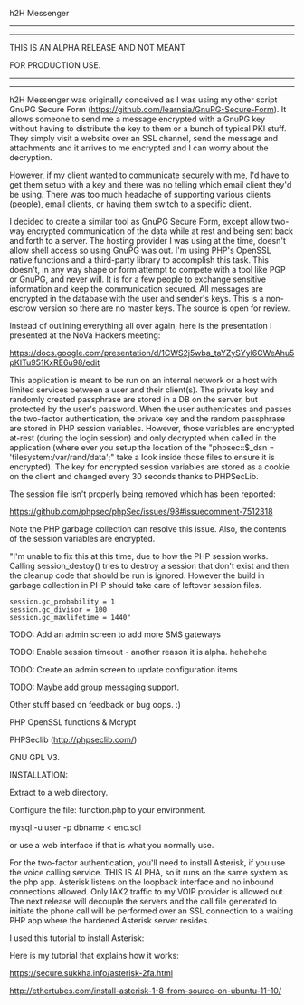 h2H Messenger

***************************************
***************************************

THIS IS AN ALPHA RELEASE AND NOT MEANT

FOR PRODUCTION USE.

***************************************
***************************************
h2H Messenger was originally conceived as I was using my other script GnuPG Secure Form (https://github.com/learnsia/GnuPG-Secure-Form).  It allows someone to send me a message encrypted with a GnuPG key without having to distribute the key to them or a bunch of typical PKI stuff.  They simply visit a website over an SSL channel, send the message and attachments and it arrives to me encrypted and I can worry about the decryption.

However, if my client wanted to communicate securely with me, I'd have to get them setup with a key and there was no telling which email client they'd be using.  There was too much headache of supporting various clients (people), email clients, or having them switch to a specific client.

I decided to create a similar tool as GnuPG Secure Form, except allow two-way encrypted communication of the data while at rest and being sent back and forth to a server.  The hosting provider I was using at the time, doesn't allow shell access so using GnuPG was out.  I'm using PHP's OpenSSL native functions and a third-party library to accomplish this task.  This doesn't, in any way shape or form attempt to compete with a tool like PGP or GnuPG, and never will.  It is for a few people to exchange sensitive information and keep the communication secured.  All messages are encrypted in the database with the user and sender's keys.  This is a non-escrow version so there are no master keys.  The source is open for review.

Instead of outlining everything all over again, here is the presentation I presented at the NoVa Hackers meeting:

https://docs.google.com/presentation/d/1CWS2j5wba_taYZySYyl6CWeAhu5pKITu951KxRE6u98/edit

This application is meant to be run on an internal network or a host with limited services between a user and their client(s).  The private key and randomly created passphrase are stored in a DB on the server, but protected by the user's password.  When the user authenticates and passes the two-factor authentication, the private key and the random passphrase are stored in PHP session variables.  However, those variables are encrypted at-rest (during the login session) and only decrypted when called in the application (where ever you setup the location of the "phpsec::$_dsn = 'filesystem:/var/rand/data';" take a look inside those files to ensure it is encrypted).  The key for encrypted session variables are stored as a cookie on the client and changed every 30 seconds thanks to PHPSecLib.

The session file isn't properly being removed which has been reported:

https://github.com/phpsec/phpSec/issues/98#issuecomment-7512318

Note the PHP garbage collection can resolve this issue.  Also, the contents of the session variables are encrypted.

"I'm unable to fix this at this time, due to how the PHP session works. Calling session_destoy() tries to destroy a session that don't exist and then the cleanup code that should be run is ignored. However the build in garbage collection in PHP should take care of leftover session files.

    session.gc_probability = 1
    session.gc_divisor = 100
    session.gc_maxlifetime = 1440"


TODO: Add an admin screen to add more SMS gateways

TODO: Enable session timeout - another reason it is alpha. hehehehe

TODO: Create an admin screen to update configuration items

TODO: Maybe add group messaging support.

Other stuff based on feedback or bug oops. :)

PHP OpenSSL functions & Mcrypt

PHPSeclib (http://phpseclib.com/)

GNU GPL V3.

INSTALLATION:

Extract to a web directory.

Configure the file:  function.php to your environment.

mysql -u user -p dbname < enc.sql

or use a web interface if that is what you normally use.

For the two-factor authentication, you'll need to install Asterisk, if you use the voice calling service.  THIS IS ALPHA, so it runs on the same system as the php app.  Asterisk listens on the loopback interface and no inbound connections allowed.  Only IAX2 traffic to my VOIP provider is allowed out.  The next release will decouple the servers and the call file generated to initiate the phone call will be performed over an SSL connection to a waiting PHP app where the hardened Asterisk server resides.

I used this tutorial to install Asterisk:

Here is my tutorial that explains how it works:

https://secure.sukkha.info/asterisk-2fa.html

http://ethertubes.com/install-asterisk-1-8-from-source-on-ubuntu-11-10/
